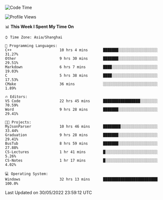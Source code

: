 <!--START_SECTION:waka-->
![Code Time](http://img.shields.io/badge/Code%20Time-80%20hrs%2045%20mins-blue)

![Profile Views](http://img.shields.io/badge/Profile%20Views-5-blue)

📊 **This Week I Spent My Time On** 

```text
⌚︎ Time Zone: Asia/Shanghai

💬 Programming Languages: 
C++                      10 hrs 4 mins       ███████░░░░░░░░░░░░░░░░░░   31.27% 
Other                    9 hrs 30 mins       ███████░░░░░░░░░░░░░░░░░░   29.51% 
Markdown                 6 hrs 7 mins        ████░░░░░░░░░░░░░░░░░░░░░   19.03% 
C                        5 hrs 38 mins       ████░░░░░░░░░░░░░░░░░░░░░   17.53% 
CMake                    36 mins             ░░░░░░░░░░░░░░░░░░░░░░░░░   1.89%

🔥 Editors: 
VS Code                  22 hrs 45 mins      █████████████████░░░░░░░░   70.59% 
Word                     9 hrs 28 mins       ███████░░░░░░░░░░░░░░░░░░   29.41%

🐱‍💻 Projects: 
MyJsonParser             10 hrs 46 mins      ████████░░░░░░░░░░░░░░░░░   33.44% 
Graduation               9 hrs 28 mins       ███████░░░░░░░░░░░░░░░░░░   29.41% 
BusTub                   8 hrs 59 mins       ███████░░░░░░░░░░░░░░░░░░   27.88% 
CS-Lectures              1 hr 41 mins        █░░░░░░░░░░░░░░░░░░░░░░░░   5.26% 
CS-Notes                 1 hr 17 mins        █░░░░░░░░░░░░░░░░░░░░░░░░   4.02%

💻 Operating System: 
Windows                  32 hrs 13 mins      █████████████████████████   100.0%

```


 Last Updated on 30/05/2022 23:59:12 UTC
<!--END_SECTION:waka-->